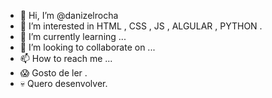 - 👋 Hi, I’m @danizelrocha
- 👀 I’m interested in HTML , CSS , JS , ALGULAR , PYTHON .
- 🌱 I’m currently learning ...
- 💞️ I’m looking to collaborate on ...
- 📫 How to reach me ...
- 😱 Gosto de ler .
- 💀 Quero desenvolver.
<!---
danizelrocha/danizelrocha is a ✨ special ✨ repository because its `README.md` (this file) appears on your GitHub profile.
You can click the Preview link to take a look at your changes.
--->
